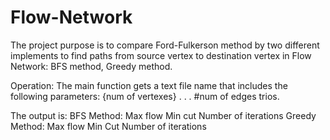 # Flow-Network

The project purpose is to compare Ford-Fulkerson method by two different implements to find paths from source vertex
to destination vertex in Flow Network: BFS method, Greedy method.


Operation:
The main function gets a text file name that includes the following parameters:
{num of vertexes}
<num of edges>
<source vertex>
<destination vertex>
<trio of: v-u-capacity>
.
.
.
<trio of: v-u-capacity>
#num of edges trios.

The output is:
BFS Method:
Max flow
Min cut
Number of iterations
Greedy Method:
Max flow
Min Cut
Number of iterations
